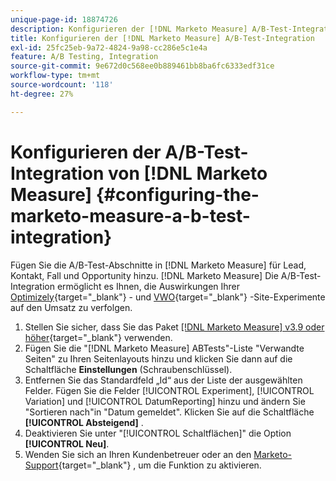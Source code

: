 ```yaml
---
unique-page-id: 18874726
description: Konfigurieren der [!DNL Marketo Measure] A/B-Test-Integration - [!DNL Marketo Measure]
title: Konfigurieren der [!DNL Marketo Measure] A/B-Test-Integration
exl-id: 25fc25eb-9a72-4824-9a98-cc286e5c1e4a
feature: A/B Testing, Integration
source-git-commit: 9e672d0c568ee0b889461bb8ba6fc6333edf31ce
workflow-type: tm+mt
source-wordcount: '118'
ht-degree: 27%

---
```


# Konfigurieren der A/B-Test-Integration von [!DNL Marketo Measure] {#configuring-the-marketo-measure-a-b-test-integration}

Fügen Sie die A/B-Test-Abschnitte in [!DNL Marketo Measure] für Lead, Kontakt, Fall und Opportunity hinzu. [!DNL Marketo Measure] Die A/B-Test-Integration ermöglicht es Ihnen, die Auswirkungen Ihrer [Optimizely](https://www.optimizely.com/de){target="_blank"} - und [VWO](https://vwo.com/de){target="_blank"} -Site-Experimente auf den Umsatz zu verfolgen.

1. Stellen Sie sicher, dass Sie das Paket [[!DNL Marketo Measure] v3.9 oder höher](https://appexchange.salesforce.com/appxListingDetail?listingId=a0N3000000B3KLuEAN){target="_blank"} verwenden.
1. Fügen Sie die &quot;[!DNL Marketo Measure] ABTests&quot;-Liste &quot;Verwandte Seiten&quot; zu Ihren Seitenlayouts hinzu und klicken Sie dann auf die Schaltfläche **Einstellungen** (Schraubenschlüssel).
1. Entfernen Sie das Standardfeld „Id“ aus der Liste der ausgewählten Felder. Fügen Sie die Felder [!UICONTROL Experiment], [!UICONTROL Variation] und [!UICONTROL DatumReporting] hinzu und ändern Sie &quot;Sortieren nach&quot;in &quot;Datum gemeldet&quot;. Klicken Sie auf die Schaltfläche **[!UICONTROL Absteigend]** .
1. Deaktivieren Sie unter &quot;[!UICONTROL Schaltflächen]&quot; die Option **[!UICONTROL Neu]**.
1. Wenden Sie sich an Ihren Kundenbetreuer oder an den [Marketo-Support](https://nation.marketo.com/t5/support/ct-p/Support){target="_blank"} , um die Funktion zu aktivieren.
